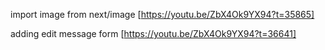 import image from next/image
[https://youtu.be/ZbX4Ok9YX94?t=35865]

adding edit message form
[https://youtu.be/ZbX4Ok9YX94?t=36641]
